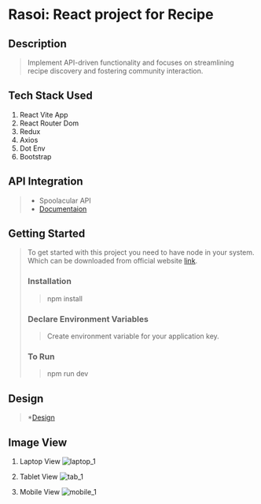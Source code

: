 # Rasoi: React project for Recipe  

## Description
>Implement API-driven functionality and focuses on streamlining recipe discovery and fostering community interaction.

## Tech Stack Used
1. React Vite App
2. React Router Dom
3. Redux 
4. Axios
5. Dot Env
6. Bootstrap

## API Integration
>* Spoolacular API 
>* [Documentaion](https://spoonacular.com/food-api/docs)

## Getting Started
> To get started with this project you need to have node in your system. Which can be downloaded from official website [link](https://nodejs.org/en).
>### Installation
>>npm install
>### Declare Environment Variables
>> Create environment variable for your application key.
>### To Run
>>npm run dev

## Design
>*[Design]()

## Image View
1. Laptop View
![laptop_1]()

2. Tablet View
![tab_1]()

3. Mobile View
![mobile_1]()






